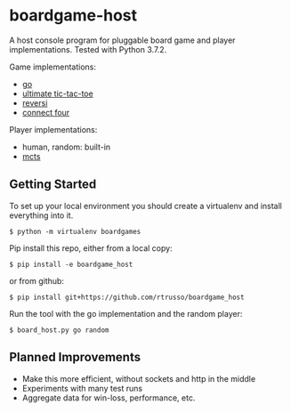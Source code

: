 boardgame-host
==============

A host console program for pluggable board game and player
implementations. Tested with Python 3.7.2.

Game implementations:
- [go](https://github.com/rtrusso)
- [ultimate tic-tac-toe](https://github.com/rtrusso/ultimate_tictactoe)
- [reversi](https://github.com/jbradberry/reversi)
- [connect four](https://github.com/jbradberry/connect-four)

Player implementations:
- human, random: built-in
- [mcts](https://github.com/rtrusso/mcts)

Getting Started
---------------

To set up your local environment you should create a virtualenv and
install everything into it.

    $ python -m virtualenv boardgames

Pip install this repo, either from a local copy:

    $ pip install -e boardgame_host

or from github:

    $ pip install git+https://github.com/rtrusso/boardgame_host

Run the tool with the go implementation and the random player:

    $ board_host.py go random


Planned Improvements
--------------------

- Make this more efficient, without sockets and http in the middle
- Experiments with many test runs
- Aggregate data for win-loss, performance, etc.
